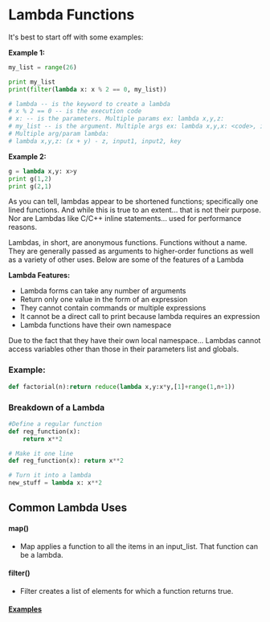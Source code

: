 # Lambda Functions

It's best to start off with some examples:

**Example 1:**

```python
my_list = range(26)

print my_list
print(filter(lambda x: x % 2 == 0, my_list))

# lambda -- is the keyword to create a lambda
# x % 2 == 0 -- is the execution code
# x: -- is the parameters. Multiple params ex: lambda x,y,z:
# my_list -- is the argument. Multiple args ex: lambda x,y,x: <code>, input1, input2, key
# Multiple arg/param lambda: 
# lambda x,y,z: (x + y) - z, input1, input2, key
```

**Example 2:**

```python
g = lambda x,y: x>y
print g(1,2)
print g(2,1)
```

As you can tell, lambdas appear to be shortened functions; specifically one lined functions. And while this is true to an extent... that is not their purpose. Nor are Lambdas like C/C++ inline statements... used for performance reasons.

Lambdas, in short, are anonymous functions. Functions without a name. They are generally passed as arguments to higher-order functions as well as a variety of other uses. Below are some of the features of a Lambda

**Lambda Features:**

* Lambda forms can take any number of arguments
* Return only one value in the form of an expression
* They cannot contain commands or multiple expressions
* It cannot be a direct call to print because lambda requires an expression
* Lambda functions have their own namespace

Due to the fact that they have their own local namespace... Lambdas cannot access variables other than those in their parameters list and globals.

### **Example:**

```python
def factorial(n):return reduce(lambda x,y:x*y,[1]+range(1,n+1))
```

### **Breakdown of a Lambda**

```python
#Define a regular function
def reg_function(x):
    return x**2

# Make it one line
def reg_function(x): return x**2

# Turn it into a lambda
new_stuff = lambda x: x**2
```

## Common Lambda Uses

#### map\(\)

* Map applies a function to all the items in an input\_list. That function can be a lambda. 

#### filter\(\)

* Filter creates a list of elements for which a function returns true. 

#### [Examples](http://book.pythontips.com/en/latest/map_filter.html)

